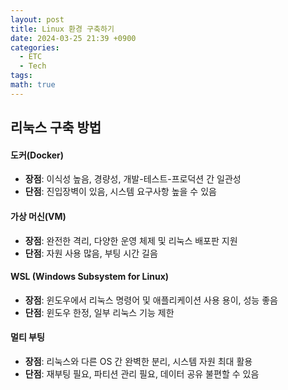 ```yaml
---
layout: post
title: Linux 환경 구축하기
date: 2024-03-25 21:39 +0900
categories:
  - ETC
  - Tech
tags: 
math: true
---
```


## 리눅스 구축 방법
#### 도커(Docker)

- **장점**: 이식성 높음, 경량성, 개발-테스트-프로덕션 간 일관성
- **단점**: 진입장벽이 있음, 시스템 요구사항 높을 수 있음

#### 가상 머신(VM)

- **장점**: 완전한 격리, 다양한 운영 체제 및 리눅스 배포판 지원
- **단점**: 자원 사용 많음, 부팅 시간 길음

#### WSL (Windows Subsystem for Linux)

- **장점**: 윈도우에서 리눅스 명령어 및 애플리케이션 사용 용이, 성능 좋음
- **단점**: 윈도우 한정, 일부 리눅스 기능 제한

#### 멀티 부팅

- **장점**: 리눅스와 다른 OS 간 완벽한 분리, 시스템 자원 최대 활용
- **단점**: 재부팅 필요, 파티션 관리 필요, 데이터 공유 불편할 수 있음
